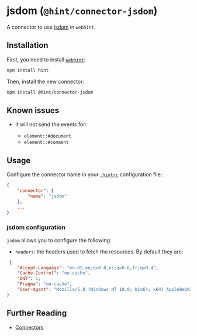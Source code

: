 # jsdom (`@hint/connector-jsdom`)

A connector to use [jsdom][jsdom] in `webhint`.

## Installation

First, you need to install [`webhint`](https://webhint.io/):

```bash
npm install hint
```

Then, install the new connector:

```bash
npm install @hint/connector-jsdom
```

## Known issues

* It will not send the events for:

  * `element::#document`
  * `element::#comment`

## Usage

Configure the connector name in your [`.hintrc`][hintrc]
configuration file:

```json
{
    "connector": {
        "name": "jsdom"
    },
    ...
}
```

### jsdom configuration

`jsdom` allows you to configure the following:

* `headers`: the headers used to fetch the resources. By default they are:

```json
 {
    "Accept-Language": "en-US,en;q=0.8,es;q=0.6,fr;q=0.4",
    "Cache-Control": "no-cache",
    "DNT": 1,
    "Pragma": "no-cache",
    "User-Agent": "Mozilla/5.0 (Windows NT 10.0; Win64; x64) AppleWebKit/537.36 (KHTML, like Gecko) Chrome/74.0.3729.131 Safari/537.36"
}
```

## Further Reading

* [Connectors][connectors]

<!-- Link labels: -->

[jsdom]: https://github.com/jsdom/jsdom
[hintrc]: https://webhint.io/docs/user-guide/configuring-webhint/summary/
[connectors]: https://webhint.io/docs/user-guide/concepts/connectors/
